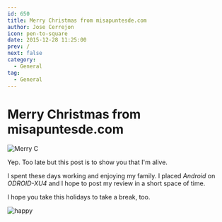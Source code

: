 ```yaml
---
id: 650
title: Merry Christmas from misapuntesde.com
author: Jose Cerrejon
icon: pen-to-square
date: 2015-12-28 11:25:00
prev: /
next: false
category:
  - General
tag:
  - General
---
```


# Merry Christmas from misapuntesde.com

![Merry C](/images/2013/12/merry_christmas.jpg)

Yep. Too late but this post is to show you that I'm alive.

I spent these days working and enjoying my family. I placed *Android* on *ODROID-XU4* and I hope to post my review in a short space of time.

I hope you take this holidays to take a break, too.

![happy](/css/sm/happy_smiling.png)